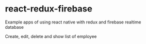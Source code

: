 # react-redux-firebase
Example apps of using react native with redux and firebase realtime database

Create, edit, delete and show list of employee